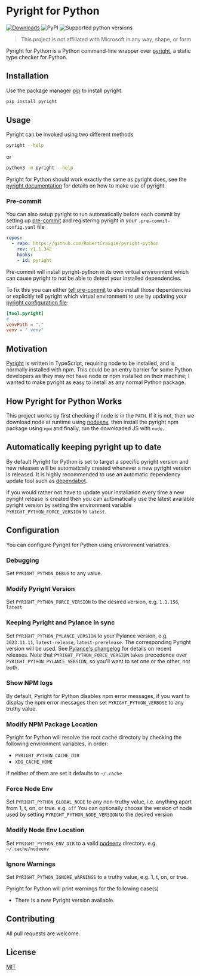 # Pyright for Python

[![Downloads](https://pepy.tech/badge/pyright)](https://pepy.tech/project/pyright)
![PyPI](https://img.shields.io/pypi/v/pyright)
![Supported python versions](https://img.shields.io/pypi/pyversions/pyright)

> This project is not affiliated with Microsoft in any way, shape, or form

Pyright for Python is a Python command-line wrapper over [pyright](https://github.com/microsoft/pyright), a static type checker for Python.

## Installation

Use the package manager [pip](https://pip.pypa.io/en/stable/) to install pyright.

```bash
pip install pyright
```

## Usage

Pyright can be invoked using two different methods

```bash
pyright --help
```

or

```bash
python3 -m pyright --help
```

Pyright for Python should work exactly the same as pyright does, see the [pyright documentation](https://github.com/microsoft/pyright/blob/main/docs/getting-started.md) for details on how to make use of pyright.

### Pre-commit

You can also setup pyright to run automatically before each commit by setting up [pre-commit](https://pre-commit.com) and registering pyright in your `.pre-commit-config.yaml` file

```yaml
repos:
  - repo: https://github.com/RobertCraigie/pyright-python
    rev: v1.1.342
    hooks:
    - id: pyright
```

Pre-commit will install pyright-python in its own virtual environment which can cause pyright to not be able to detect your installed dependencies.

To fix this you can either [tell pre-commit](https://pre-commit.com/#config-additional_dependencies) to also install those dependencies or explicitly tell pyright which virtual environment to use by updating your [pyright configuration file](https://github.com/microsoft/pyright/blob/main/docs/configuration.md):

```toml
[tool.pyright]
# ...
venvPath = "."
venv = ".venv"
```

## Motivation

[Pyright](https://github.com/microsoft/pyright) is written in TypeScript, requiring node to be installed, and is normally installed with npm. This could be an entry barrier for some Python developers as they may not have node or npm installed on their machine; I wanted to make pyright as easy to install as any normal Python package.

## How Pyright for Python Works

This project works by first checking if node is in the `PATH`. If it is not, then we download node at runtime using [nodeenv](https://github.com/ekalinin/nodeenv), then install the pyright npm package using `npm` and finally, run the downloaded JS with `node`.

## Automatically keeping pyright up to date

By default Pyright for Python is set to target a specific pyright version and new releases will be automatically created whenever a new pyright version is released. It is highly recommended to use an automatic dependency update tool such as [dependabot](https://docs.github.com/en/code-security/supply-chain-security/managing-vulnerabilities-in-your-projects-dependencies/configuring-dependabot-security-updates).

If you would rather not have to update your installation every time a new pyright release is created then you can automatically use the latest available pyright version by setting the environment variable `PYRIGHT_PYTHON_FORCE_VERSION` to `latest`.

## Configuration

You can configure Pyright for Python using environment variables.

### Debugging

Set `PYRIGHT_PYTHON_DEBUG` to any value.

### Modify Pyright Version

Set `PYRIGHT_PYTHON_FORCE_VERSION` to the desired version, e.g. `1.1.156`, `latest`

### Keeping Pyright and Pylance in sync

Set `PYRIGHT_PYTHON_PYLANCE_VERSION` to your Pylance version, e.g. `2023.11.11`, `latest-release`, `latest-prerelease`. The corresponding Pyright version will be used. See [Pylance's changelog](https://github.com/microsoft/pylance-release/blob/main/CHANGELOG.md) for details on recent releases. Note that `PYRIGHT_PYTHON_FORCE_VERSION` takes precedence over `PYRIGHT_PYTHON_PYLANCE_VERSION`, so you'll want to set one or the other, not both.

### Show NPM logs

By default, Pyright for Python disables npm error messages, if you want to display the npm error messages then set `PYRIGHT_PYTHON_VERBOSE` to any truthy value.

### Modify NPM Package Location

Pyright for Python will resolve the root cache directory by checking the following environment variables, in order:

- `PYRIGHT_PYTHON_CACHE_DIR`
- `XDG_CACHE_HOME`

If neither of them are set it defaults to `~/.cache`

### Force Node Env

Set `PYRIGHT_PYTHON_GLOBAL_NODE` to any non-truthy value, i.e. anything apart from 1, t, on, or true.
e.g. `off`
You can optionally choose the version of node used by setting `PYRIGHT_PYTHON_NODE_VERSION` to the desired version

### Modify Node Env Location

Set `PYRIGHT_PYTHON_ENV_DIR` to a valid [nodeenv](https://github.com/ekalinin/nodeenv) directory. e.g. `~/.cache/nodeenv`

### Ignore Warnings

Set `PYRIGHT_PYTHON_IGNORE_WARNINGS` to a truthy value, e.g. 1, t, on, or true.

Pyright for Python will print warnings for the following case(s)

- There is a new Pyright version available.

## Contributing

All pull requests are welcome.

## License
[MIT](https://choosealicense.com/licenses/mit/)
